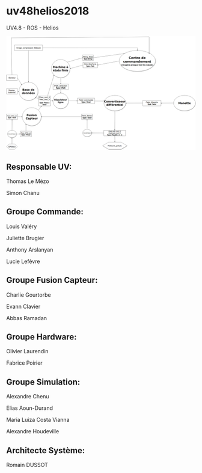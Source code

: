 # uv48helios2018
UV4.8 - ROS - Helios

![Alt text](architect/NodeDiagram.jpg?raw=true "NodeDiagram")


Responsable UV:
---------------
  
  Thomas Le Mézo
  
  Simon Chanu


Groupe Commande:
----------------
  Louis     Valéry 
  
  Juliette  Brugier
  
  Anthony   Arslanyan
  
  Lucie     Lefèvre
  
Groupe Fusion Capteur:
---------------------

  Charlie   Gourtorbe
  
  Evann   Clavier
  
  Abbas   Ramadan
  
Groupe Hardware:
---------------
  
  Olivier Laurendin
  
  Fabrice Poirier
 
Groupe Simulation:
-----------------
  
  Alexandre Chenu
  
  Elias Aoun-Durand
  
  Maria Luiza Costa Vianna
  
  Alexandre Houdeville
  
  
Architecte Système:
-------------------
  
  Romain DUSSOT
  
